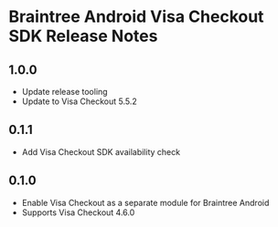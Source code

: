 # Braintree Android Visa Checkout SDK Release Notes

## 1.0.0
* Update release tooling
* Update to Visa Checkout 5.5.2

## 0.1.1

* Add Visa Checkout SDK availability check

## 0.1.0

* Enable Visa Checkout as a separate module for Braintree Android
* Supports Visa Checkout 4.6.0

